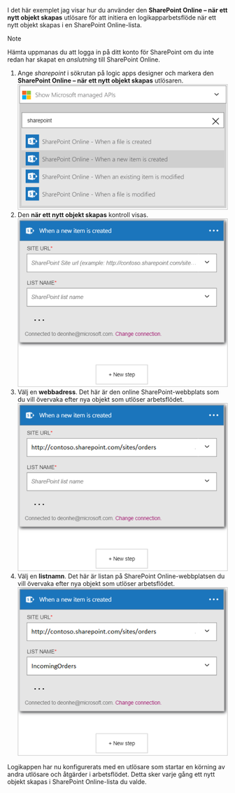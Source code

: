 I det här exemplet jag visar hur du använder den **SharePoint Online – när ett nytt objekt skapas** utlösare för att initiera en logikapparbetsflöde när ett nytt objekt skapas i en SharePoint Online-lista.

> [!NOTE]
> Hämta uppmanas du att logga in på ditt konto för SharePoint om du inte redan har skapat en *anslutning* till SharePoint Online.  
> 
> 

1. Ange *sharepoint* i sökrutan på logic apps designer och markera den **SharePoint Online – när ett nytt objekt skapas** utlösaren.  
   ![Bild för SharePoint online-utlösare ](./media/connectors-create-api-sharepointonline/trigger-1.png)  
2. Den **när ett nytt objekt skapas** kontroll visas.  
   ![Bild 2 till SharePoint online-utlösare](./media/connectors-create-api-sharepointonline/trigger-2.png)   
3. Välj en **webbadress**. Det här är den online SharePoint-webbplats som du vill övervaka efter nya objekt som utlöser arbetsflödet.  
   ![Bild 3 till SharePoint online-utlösare](./media/connectors-create-api-sharepointonline/trigger-3.png)   
4. Välj en **listnamn**. Det här är listan på SharePoint Online-webbplatsen du vill övervaka efter nya objekt som utlöser arbetsflödet.  
   ![Bild 4 till SharePoint online-utlösare](./media/connectors-create-api-sharepointonline/trigger-4.png)   

Logikappen har nu konfigurerats med en utlösare som startar en körning av andra utlösare och åtgärder i arbetsflödet. Detta sker varje gång ett nytt objekt skapas i SharePoint Online-lista du valde.  

